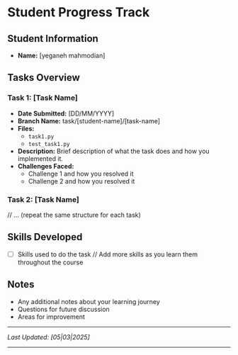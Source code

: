 # Student Progress Track

## Student Information
- **Name:** [yeganeh mahmodian]

## Tasks Overview

### Task 1: [Task Name]
- **Date Submitted:** [DD/MM/YYYY]
- **Branch Name:** task/[student-name]/[task-name]
- **Files:**
  - `task1.py`
  - `test_task1.py`
- **Description:**
  Brief description of what the task does and how you implemented it.
- **Challenges Faced:**
  - Challenge 1 and how you resolved it
  - Challenge 2 and how you resolved it

### Task 2: [Task Name]
// ... (repeat the same structure for each task)

## Skills Developed
- [ ] Skills used to do the task
// Add more skills as you learn them throughout the course

## Notes
- Any additional notes about your learning journey
- Questions for future discussion
- Areas for improvement

---
*Last Updated: [05|03|2025]*

---

